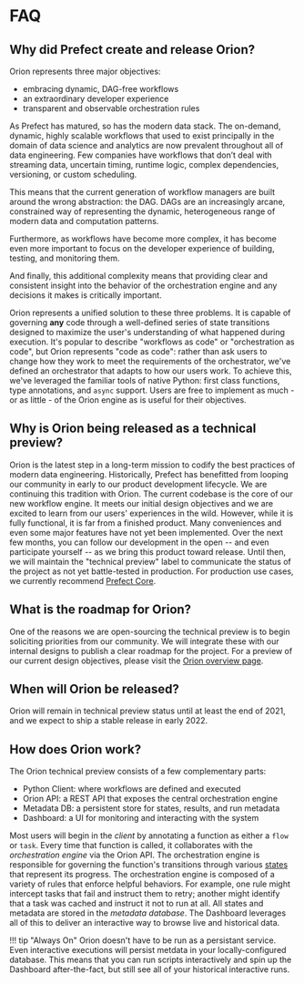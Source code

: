 # FAQ

## Why did Prefect create and release Orion?

Orion represents three major objectives:
- embracing dynamic, DAG-free workflows
- an extraordinary developer experience
- transparent and observable orchestration rules

As Prefect has matured, so has the modern data stack. The on-demand, dynamic, highly scalable workflows that used to exist principally in the domain of data science and analytics are now prevalent throughout all of data engineering. Few companies have workflows that don’t deal with streaming data, uncertain timing, runtime logic, complex dependencies, versioning, or custom scheduling. 

This means that the current generation of workflow managers are built around the wrong abstraction: the DAG. DAGs are an increasingly arcane, constrained way of representing the dynamic, heterogeneous range of modern data and computation patterns. 

Furthermore, as workflows have become more complex, it has become even more important to focus on the developer experience of building, testing, and monitoring them.

And finally, this additional complexity means that providing clear and consistent insight into the behavior of the orchestration engine and any decisions it makes is critically important. 

Orion represents a unified solution to these three problems. It is capable of governing **any** code through a well-defined series of state transitions designed to maximize the user's understanding of what happened during execution. It's popular to describe "workflows as code" or "orchestration as code", but Orion represents "code as code": rather than ask users to change how they work to meet the requirements of the orchestrator, we've defined an orchestrator that adapts to how our users work. To achieve this, we've leveraged the familiar tools of native Python: first class functions, type annotations, and `async` support. Users are free to implement as much - or as little - of the Orion engine as is useful for their objectives. 
## Why is Orion being released as a technical preview?
Orion is the latest step in a long-term mission to codify the best practices of modern data engineering. Historically, Prefect has benefitted from looping our community in early to our product development lifecycle. We are continuing this tradition with Orion. The current codebase is the core of our new workflow engine. It meets our initial design objectives and we are excited to learn from our users' experiences in the wild. However, while it is fully functional, it is far from a finished product. Many conveniences and even some major features have not yet been implemented. Over the next few months, you can follow our development in the open -- and even participate yourself -- as we bring this product toward release. Until then, we will maintain the "technical preview" label to communicate the status of the project as not yet battle-tested in production. For production use cases, we currently recommend [Prefect Core](https://github.com/prefecthq/prefect).




## What is the roadmap for Orion?

One of the reasons we are open-sourcing the technical preview is to begin soliciting priorities from our community. We will integrate these with our internal designs to publish a clear roadmap for the project. For a preview of our current design objectives, please visit the [Orion overview page](https://prefect.io/orion).

## When will Orion be released?

Orion will remain in technical preview status until at least the end of 2021, and we expect to ship a stable release in early 2022. 
## How does Orion work?

The Orion technical preview consists of a few complementary parts:
- Python Client: where workflows are defined and executed
- Orion API: a REST API that exposes the central orchestration engine
- Metadata DB: a persistent store for states, results, and run metadata
- Dashboard: a UI for monitoring and interacting with the system

Most users will begin in the *client* by annotating a function as either a `flow` or `task`. Every time that function is called, it collaborates with the *orchestration engine* via the Orion API. The orchestration engine is responsible for governing the function's transitions through various [states](concepts/states.md) that represent its progress. The orchestration engine is composed of a variety of rules that enforce helpful behaviors. For example, one rule might intercept tasks that fail and instruct them to retry; another might identify that a task was cached and instruct it not to run at all. All states and metadata are stored in the *metadata database*. The Dashboard leverages all of this to deliver an interactive way to browse live and historical data.

!!! tip "Always On"
    Orion doesn't have to be run as a persistant service. Even interactive executions will persist metdata in your locally-configured database. This means that you can run scripts interactively and spin up the Dashboard after-the-fact, but still see all of your historical interactive runs.

